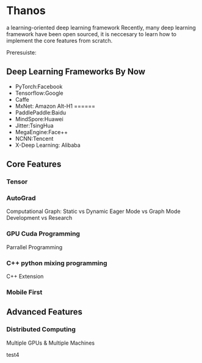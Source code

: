 # Thanos
a learning-oriented deep learning framework
Recently, many deep learning framework have been open sourced, it is neccesary to learn how to implement the core features from scratch.

Preresuiste:


## Deep Learning Frameworks By Now
* PyTorch:Facebook
* Tensorflow:Google
* Caffe
* MxNet: Amazon
Alt-H1
======
* PaddlePaddle:Baidu
* MindSpore:Huawei
* Jitter:TsingHua
* MegaEngine:Face++
* NCNN:Tencent
* X-Deep Learning: Alibaba



##  Core Features
### Tensor

### AutoGrad
Computational Graph: 
Static vs Dynamic
Eager Mode vs Graph Mode
Development vs Research

### GPU Cuda Programming
Parrallel Programming

### C++ python mixing programming
C++ Extension

### Mobile First

## Advanced Features
### Distributed Computing
Multiple GPUs & Multiple Machines

test4

